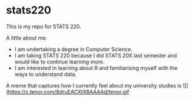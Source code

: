 # stats220

This is my repo for STATS 220. 

A little about me:

- I am undertaking a degree in Computer Science.
- I am taking STATS 220 because I did STATS 20X last semester and would like to continue learning more.
- I am interested in learning about R and familiarising myself with the ways to understand data.

A meme that captures how I currently feel about my university studies is ![](https://c.tenor.com/8druEACXtX8AAAAd/tenor.gif
